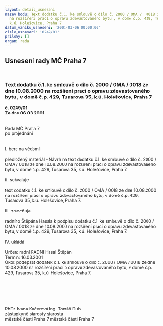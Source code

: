 ```yaml
---
layout: detail_usneseni
nazev_bodu: Text dodatku č.1. ke smlouvě o dílo č. 2000 / OMA /  0018 ze dne 10.08.2000
  na rozšíření prací o opravu zdevastovaného bytu , v domě č.p. 429, Tusarova 35,
  k.ú. Holešovice, Praha 7
datum_vzniku_usneseni: '2001-03-06 00:00:00'
cislo_usneseni: '0249/01'
prilohy: []
organ: rada
---
```

<div id="ucUsn_pList" class="usn">
	<span><h2>Usnesení rady MČ Praha 7 </h2>
<br></span><div class="standBody">
<span><h3>Text dodatku č.1. ke smlouvě o dílo č. 2000 / OMA /  0018 ze dne 10.08.2000 na rozšíření prací o opravu zdevastovaného bytu , v domě č.p. 429, Tusarova 35, k.ú. Holešovice, Praha 7</h3></span><div class="center">
		<strong>č. 0249/01</strong><br>
	</div>
<div class="center">
		<strong>Ze dne 06.03.2001</strong><br><br>
	</div>
<br>Rada MČ Praha 7<br>po projednání<br><br><br>I.	bere na vědomí<br><br> předložený materiál - Návrh na text dodatku č.1. ke smlouvě o dílo č. 2000 / OMA /  0018 ze dne 10.08.2000 na rozšíření prací o opravu zdevastovaného bytu, v domě č.p. 429, Tusarova 35, k.ú. Holešovice, Praha 7.<br><br>II.  schvaluje<br><br>text dodatku č.1. ke smlouvě o dílo č. 2000 / OMA /  0018 ze dne 10.08.2000 na rozšíření prací o opravu zdevastovaného bytu, v domě č.p. 429, Tusarova 35, k.ú. Holešovice, Praha 7.	<br><br>III.	zmocňuje <br><br>radního Štěpána Hasala k podpisu dodatku č.1. ke smlouvě o dílo č. 2000 / OMA /  0018 ze dne 10.08.2000 na rozšíření prací o opravu zdevastovaného bytu, v domě č.p. 429, Tusarova 35, k.ú. Holešovice, Praha 7.	<br><br>IV.	ukládá <br><br> Určen:	radní	RADNI Hasal Štěpán<br>Termín: 16.03.2001<br>Úkol:	podepsat dodatek č.1. ke smlouvě o dílo č. 2000 / OMA /  0018 ze dne 10.08.2000 na rozšíření prací o opravu zdevastovaného bytu, v domě č.p. 429, Tusarova 35, k.ú. Holešovice, Praha 7.	<br> <br><br><br><br><br><br>             PhDr. Ivana Kučerová                                                                       Ing. Tomáš Dub<br>                zástupkyně starosty                                                                                 starosta<br>               městské části Praha 7                                                                     městské části Praha 7<br><br><br><br><br><br><br><br><br><br><br><br><br><br><br><br><br><br><br><br><br><br><br><br><br><br><br> <br>
</div>
</div>